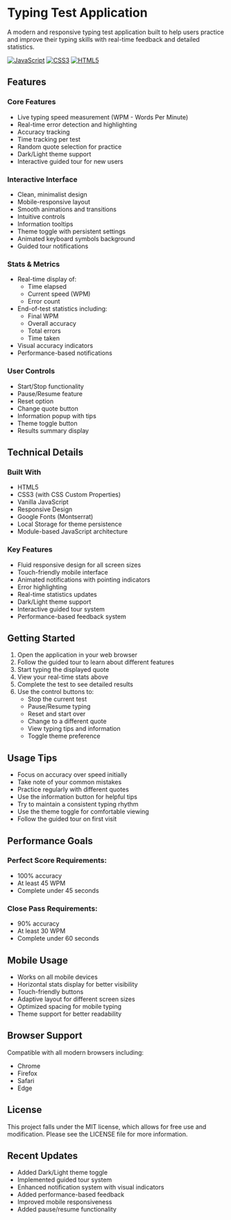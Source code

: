 # Typing Test Application

A modern and responsive typing test application built to help users practice and improve their typing skills with real-time feedback and detailed statistics.

[![JavaScript](https://img.shields.io/badge/JavaScript-F7DF1E?style=for-the-badge&logo=javascript&logoColor=black)](https://developer.mozilla.org/en-US/docs/Web/JavaScript)
[![CSS3](https://img.shields.io/badge/CSS3-1572B6?style=for-the-badge&logo=css3&logoColor=white)](https://www.w3.org/Style/CSS/)
[![HTML5](https://img.shields.io/badge/HTML5-E34F26?style=for-the-badge&logo=html5&logoColor=white)](https://html.spec.whatwg.org/)

## Features

### Core Features

- Live typing speed measurement (WPM - Words Per Minute)
- Real-time error detection and highlighting
- Accuracy tracking
- Time tracking per test
- Random quote selection for practice
- Dark/Light theme support
- Interactive guided tour for new users

### Interactive Interface

- Clean, minimalist design
- Mobile-responsive layout
- Smooth animations and transitions
- Intuitive controls
- Information tooltips
- Theme toggle with persistent settings
- Animated keyboard symbols background
- Guided tour notifications

### Stats & Metrics

- Real-time display of:
  - Time elapsed
  - Current speed (WPM)
  - Error count
- End-of-test statistics including:
  - Final WPM
  - Overall accuracy
  - Total errors
  - Time taken
- Visual accuracy indicators
- Performance-based notifications

### User Controls

- Start/Stop functionality
- Pause/Resume feature
- Reset option
- Change quote button
- Information popup with tips
- Theme toggle button
- Results summary display

## Technical Details

### Built With

- HTML5
- CSS3 (with CSS Custom Properties)
- Vanilla JavaScript
- Responsive Design
- Google Fonts (Montserrat)
- Local Storage for theme persistence
- Module-based JavaScript architecture

### Key Features

- Fluid responsive design for all screen sizes
- Touch-friendly mobile interface
- Animated notifications with pointing indicators
- Error highlighting
- Real-time statistics updates
- Dark/Light theme support
- Interactive guided tour system
- Performance-based feedback system

## Getting Started

1. Open the application in your web browser
2. Follow the guided tour to learn about different features
3. Start typing the displayed quote
4. View your real-time stats above
5. Complete the test to see detailed results
6. Use the control buttons to:
   - Stop the current test
   - Pause/Resume typing
   - Reset and start over
   - Change to a different quote
   - View typing tips and information
   - Toggle theme preference

## Usage Tips

- Focus on accuracy over speed initially
- Take note of your common mistakes
- Practice regularly with different quotes
- Use the information button for helpful tips
- Try to maintain a consistent typing rhythm
- Use the theme toggle for comfortable viewing
- Follow the guided tour on first visit

## Performance Goals

### Perfect Score Requirements:
- 100% accuracy
- At least 45 WPM
- Complete under 45 seconds

### Close Pass Requirements:
- 90% accuracy
- At least 30 WPM
- Complete under 60 seconds

## Mobile Usage

- Works on all mobile devices
- Horizontal stats display for better visibility
- Touch-friendly buttons
- Adaptive layout for different screen sizes
- Optimized spacing for mobile typing
- Theme support for better readability

## Browser Support

Compatible with all modern browsers including:
- Chrome
- Firefox
- Safari
- Edge

## License

This project falls under the MIT license, which allows for free use and modification. Please see the LICENSE file for more information.

## Recent Updates

- Added Dark/Light theme toggle
- Implemented guided tour system
- Enhanced notification system with visual indicators
- Added performance-based feedback
- Improved mobile responsiveness
- Added pause/resume functionality
